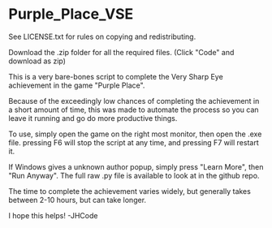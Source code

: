 # Purple_Place_VSE

See LICENSE.txt for rules on copying and redistributing.

Download the .zip folder for all the required files. (Click "Code" and download as zip)

This is a very bare-bones script to complete the Very Sharp Eye achievement in the game
"Purple Place".

Because of the exceedingly low chances of completing the achievement in a short amount of time,
this was made to automate the process so you can leave it running and go do more productive things.

To use, simply open the game on the right most monitor, then open the .exe file. pressing F6 will stop the script at any time, and pressing F7 will restart it.

If Windows gives a unknown author popup, simply press "Learn More", then "Run Anyway". The full raw .py file is available to look at in the github repo.

The time to complete the achievement varies widely, but generally takes between 2-10 hours, but can take longer.

I hope this helps! -JHCode
